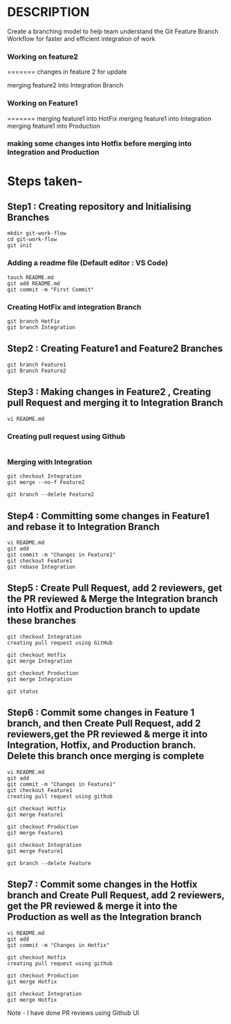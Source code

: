 
# DESCRIPTION 
Create a branching model to help team understand the Git Feature Branch Workflow for faster and efficient integration of work



### Working on feature2 
=======
changes in feature 2 for update

merging feature2 into Integration Branch


### Working on Feature1
=======
merging feature1 into HotFix
merging feature1 into Integration
merging feature1 into Production

### making some changes into Hotfix before merging into Integration and Production



# Steps taken-


## Step1 : Creating repository and Initialising Branches
```
mkdir git-work-flow
cd git-work-flow
git init
```
 
 
 ### Adding a readme file (Default editor  : VS Code)
  ```
touch README.md
git add README.md
git commit -m "First Commit"
  ```
 
 ### Creating HotFix  and integration Branch
 ```
git branch HotFix
git branch Integration
```

## Step2 :  Creating Feature1 and Feature2 Branches
```
git branch Feature1
git Branch Feature2
```

## Step3 : Making changes in Feature2 , Creating pull Request and merging it to Integration Branch
```
vi README.md
```
### Creating pull request using Github
```
```
### Merging with Integration
```
git checkout Integration
git merge --no-f Feature2

git branch --delete Feature2
```

## Step4 : Committing some changes in Feature1 and rebase it to Integration Branch
```
vi README.md
git add 
git commit -m "Changes in Feature1"
git checkout Feature1
git rebase Integration
```

## Step5 : Create Pull Request, add 2 reviewers, get the PR reviewed & Merge the Integration branch into Hotfix and Production branch to update these branches
```
git checkout Integration
creating pull request using GitHub

git checkout Hotfix
git merge Integration

git checkout Production
git merge Integration

git status

```

## Step6 : Commit some changes in Feature 1 branch, and then Create Pull Request, add 2 reviewers,get the PR reviewed & merge it into Integration, Hotfix, and Production branch. Delete this branch once merging is complete
```
vi README.md
git add 
git commit -m "Changes in Feature1"
git checkout Feature1
creating pull request using github

git checkout Hotfix
git merge Feature1

git checkout Production
git merge Feature1

git checkout Integration
git merge Feature1

git branch --delete Feature

```

## Step7 : Commit some changes in the Hotfix branch and Create Pull Request, add 2 reviewers, get the PR reviewed & merge it into the Production as well as the Integration branch
```
vi README.md
git add 
git commit -m "Changes in Hotfix"

git checkout Hotfix
creating pull request using github

git checkout Production
git merge Hotfix

git checkout Integration
git merge Hotfix

```

Note - I have done PR reviews using Github UI







